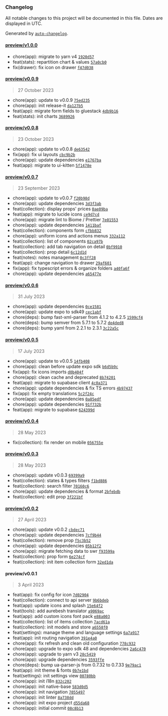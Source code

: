 ### Changelog

All notable changes to this project will be documented in this file. Dates are displayed in UTC.

Generated by [`auto-changelog`](https://github.com/CookPete/auto-changelog).

#### [preview/v1.0.0](https://github.com/Ocleos/SabersProps/compare/preview/v0.0.9...preview/v1.0.0)

- chore(app): migrate to yarn v4 [`1920d57`](https://github.com/Ocleos/SabersProps/commit/1920d576f955f5133dad2151885b96f9b1b7739f)
- feat(stats): repartition chart & values [`57a0cb0`](https://github.com/Ocleos/SabersProps/commit/57a0cb02e82f000fb6e8b5e91f0d2a7daeb53e62)
- fix(drawer): fix icon on drawer [`f47d038`](https://github.com/Ocleos/SabersProps/commit/f47d038ac2726e2993c5310602539ad9c59fe44e)

#### [preview/v0.0.9](https://github.com/Ocleos/SabersProps/compare/preview/v0.0.8...preview/v0.0.9)

> 27 October 2023

- chore(app): update to v0.0.9 [`75ed235`](https://github.com/Ocleos/SabersProps/commit/75ed235eaa4589c26e1dca59d6e46214838a3a9b)
- chore(app): init release-it [`da127b5`](https://github.com/Ocleos/SabersProps/commit/da127b56f4422cbbb54519a6216a9d37a0036e26)
- feat(app): migrate form fields to gluestack [`4db9b16`](https://github.com/Ocleos/SabersProps/commit/4db9b166ce4388c951b44edb98ea65ea292e1859)
- feat(stats): init charts [`3689926`](https://github.com/Ocleos/SabersProps/commit/3689926098063b151aec24e6cf940b9489f90770)

#### [preview/v0.0.8](https://github.com/Ocleos/SabersProps/compare/preview/v0.0.7...preview/v0.0.8)

> 23 October 2023

- chore(app): update to v0.0.8 [`de63542`](https://github.com/Ocleos/SabersProps/commit/de635423a55c949312e091a05342b80b7b7e7011)
- fix(app): fix ui layouts [`cbc9b2b`](https://github.com/Ocleos/SabersProps/commit/cbc9b2b444d7aaa94c807e55574625d3e67cedae)
- chore(app): update dependencies [`e1767ba`](https://github.com/Ocleos/SabersProps/commit/e1767ba7d7ac50f78fb9d549e2d259e615e7b24e)
- feat(app): migrate to ui-kitten [`5f1478e`](https://github.com/Ocleos/SabersProps/commit/5f1478ebd2f2088f410587e9f50fabd417c54ff3)

#### [preview/v0.0.7](https://github.com/Ocleos/SabersProps/compare/preview/v0.0.6...preview/v0.0.7)

> 23 September 2023

- chore(app): update to v0.0.7 [`f20b98d`](https://github.com/Ocleos/SabersProps/commit/f20b98d8bcaabb0f74a9598162c3677c2e474f2d)
- chore(app): update dependencies [`3d3f3ab`](https://github.com/Ocleos/SabersProps/commit/3d3f3abc90d926a0d9cb4299097435d8071b251d)
- feat(collection): display props' prices [`0ae09ba`](https://github.com/Ocleos/SabersProps/commit/0ae09ba988e86124b7c59b00779c22155eeefc37)
- feat(app): migrate to lucide icons [`ce9d7cd`](https://github.com/Ocleos/SabersProps/commit/ce9d7cdbad8b3f408d2b96ddb984b0d0c411c2ef)
- chore(app): migrate lint to Biome / Prettier [`7e01553`](https://github.com/Ocleos/SabersProps/commit/7e01553a0d62fb6c806d438204fb053384d795aa)
- chore(app): update dependencies [`1411baf`](https://github.com/Ocleos/SabersProps/commit/1411bafe5fc9f797b9b407dfc831564811660d7c)
- feat(collection): components form [`cfbb832`](https://github.com/Ocleos/SabersProps/commit/cfbb832226d10526a61ac9fc9069b460179e1af4)
- chore(app): uniform icons and actions menus [`332a112`](https://github.com/Ocleos/SabersProps/commit/332a11264d6963ee81ecd54300f2d1f01bccaaa7)
- feat(collection): list of components [`02ca97b`](https://github.com/Ocleos/SabersProps/commit/02ca97b3bd3db83495944f735e985e31db57b276)
- feat(collection): add tab navigation on detail [`0bf9910`](https://github.com/Ocleos/SabersProps/commit/0bf991076f9770b4812d929f6267e4d758b173f3)
- feat(collection): prop detail [`6c12d1d`](https://github.com/Ocleos/SabersProps/commit/6c12d1dfa2773168b6f99f20b842f502e6ef818b)
- feat(notes): notes management [`0c3ff28`](https://github.com/Ocleos/SabersProps/commit/0c3ff280892685d8132180c9784da6e58bfe8906)
- feat(app): change navigation to drawer [`29af601`](https://github.com/Ocleos/SabersProps/commit/29af60176c2d4e1c04a8ed9e06cf9fa2fad97988)
- fix(app): fix typescript errors & organize folders [`a40fa6f`](https://github.com/Ocleos/SabersProps/commit/a40fa6fc001f6faeef8d9eb6c7de9b4874b4ad46)
- chore(app): update dependencies [`a65477e`](https://github.com/Ocleos/SabersProps/commit/a65477ec9a29b49b03a8813bd32956b460e5930a)

#### [preview/v0.0.6](https://github.com/Ocleos/SabersProps/compare/preview/v0.0.5...preview/v0.0.6)

> 31 July 2023

- chore(app): update dependencies [`0ce1581`](https://github.com/Ocleos/SabersProps/commit/0ce1581a9a4175a66967b61d8a471258614067bb)
- chore(app): update expo to sdk49 [`cec1abf`](https://github.com/Ocleos/SabersProps/commit/cec1abf43c7b005fabd2cb004f55c5e10db97463)
- chore(deps): bump fast-xml-parser from 4.1.2 to 4.2.5 [`1599cf4`](https://github.com/Ocleos/SabersProps/commit/1599cf438d5614041ed37ffe53a379f9fdda3dff)
- chore(deps): bump semver from 5.7.1 to 5.7.2 [`de4ded8`](https://github.com/Ocleos/SabersProps/commit/de4ded819a84e73b4829ea1f8e63b66ef10a34f1)
- chore(deps): bump yaml from 2.2.1 to 2.3.1 [`3c22a5c`](https://github.com/Ocleos/SabersProps/commit/3c22a5c1d2a217605960e703b09f2ee0db89219f)

#### [preview/v0.0.5](https://github.com/Ocleos/SabersProps/compare/preview/v0.0.4...preview/v0.0.5)

> 17 July 2023

- chore(app): update to v0.0.5 [`14fb408`](https://github.com/Ocleos/SabersProps/commit/14fb408978634b3747fb9a8df9112a9ea0ea860d)
- chore(app): clean before update expo sdk [`b6d5b9c`](https://github.com/Ocleos/SabersProps/commit/b6d5b9c2f8d742ff87394e61934a2a4be8632b26)
- fix(app): fix icons imports [`d0b404f`](https://github.com/Ocleos/SabersProps/commit/d0b404f6b6249a8c0daea5b435169a73553689e5)
- chore(app): clean cache and deprecated [`8b74201`](https://github.com/Ocleos/SabersProps/commit/8b74201844d8ca4f737c1233f49f51d12381db96)
- feat(app): migrate to supabase client [`4c0a371`](https://github.com/Ocleos/SabersProps/commit/4c0a3716f95219ab38afa5c4bfabe4fadcf15449)
- chore(app): update dependencies & fix TS errors [`4b97437`](https://github.com/Ocleos/SabersProps/commit/4b9743791856dcaadc83a4af237aac833412a513)
- fix(app): fix empty translations [`5c2f24c`](https://github.com/Ocleos/SabersProps/commit/5c2f24c8ff5ddabe66b8bf98de2f36d33b3f9c73)
- chore(app): update dependencies [`0a85edf`](https://github.com/Ocleos/SabersProps/commit/0a85edf45d3c1156ac459d759e3ad31948d0d83c)
- chore(app): update dependencies [`91f732b`](https://github.com/Ocleos/SabersProps/commit/91f732b3db2b61d3df5023623b76aad584d5bac2)
- feat(app): migrate to supabase [`624399d`](https://github.com/Ocleos/SabersProps/commit/624399d320f8d3635b609b285c44370952f658fa)

#### [preview/v0.0.4](https://github.com/Ocleos/SabersProps/compare/preview/v0.0.3...preview/v0.0.4)

> 28 May 2023

- fix(collection): fix render on mobile [`056755e`](https://github.com/Ocleos/SabersProps/commit/056755eaba875cbf7d2a373aa7f42ea23049551e)

#### [preview/v0.0.3](https://github.com/Ocleos/SabersProps/compare/preview/v0.0.2...preview/v0.0.3)

> 28 May 2023

- chore(app): update v0.0.3 [`69399a9`](https://github.com/Ocleos/SabersProps/commit/69399a9506323e883fa6c40d67c12c73f05b482c)
- feat(collection): states & types filters [`f1bd886`](https://github.com/Ocleos/SabersProps/commit/f1bd886cc6d832f291f4ff87dfe0884a74e44c66)
- feat(collection): search filter [`70160c6`](https://github.com/Ocleos/SabersProps/commit/70160c607008b9aae87529c4502436e20fbca084)
- chore(app): update dependencies & format [`2bfebdb`](https://github.com/Ocleos/SabersProps/commit/2bfebdb32e0c4ba3f07592e94556745d763c4ae3)
- feat(collection): edit prop [`3f221bf`](https://github.com/Ocleos/SabersProps/commit/3f221bfb94d577af047237dd7f9e8329b1817a2f)

#### [preview/v0.0.2](https://github.com/Ocleos/SabersProps/compare/preview/v0.0.1...preview/v0.0.2)

> 27 April 2023

- chore(app): update v0.0.2 [`cbdec71`](https://github.com/Ocleos/SabersProps/commit/cbdec7180aa3ee2d0582fa2afc26b69be880f1f8)
- chore(app): update dependencies [`7cf9b44`](https://github.com/Ocleos/SabersProps/commit/7cf9b440538832ce8723e276ba687e8dc054c8cb)
- feat(collection): remove prop [`f5c3b52`](https://github.com/Ocleos/SabersProps/commit/f5c3b52e52cec4d8d3a03e3b4eb287e445f06446)
- chore(app): update dependencies [`05b12f2`](https://github.com/Ocleos/SabersProps/commit/05b12f2a37394e11d339a85811be768ba017eff4)
- chore(app): migrate fetching data to swr [`f93599a`](https://github.com/Ocleos/SabersProps/commit/f93599a9dd606487c60b15b07ba25d0cedea7023)
- feat(collection): prop form [`6e274cf`](https://github.com/Ocleos/SabersProps/commit/6e274cf8d08af68ab8d5185ca1ad7a6413012e61)
- feat(collection): init item collection form [`32ed1da`](https://github.com/Ocleos/SabersProps/commit/32ed1daf233fe3728a31fbcce027d5153fa2c1b2)

#### preview/v0.0.1

> 3 April 2023

- feat(app): fix config for icon [`7d02904`](https://github.com/Ocleos/SabersProps/commit/7d02904bf98267405ca11658ed5466bb19c6ec19)
- feat(collection): connect to api server [`9b6bdeb`](https://github.com/Ocleos/SabersProps/commit/9b6bdeb9fd0f045d7225634c1527f55d5a5aa771)
- feat(app): update icons and splash [`15e64f2`](https://github.com/Ocleos/SabersProps/commit/15e64f2d9c1b050a771c2e7ff33f640f5f00779b)
- feat(tools): add aurebesh translator [`a9069ac`](https://github.com/Ocleos/SabersProps/commit/a9069acc4b05e62829c5adf05f7d3833fd950c6a)
- feat(app): add custom icons font pack [`e88a003`](https://github.com/Ocleos/SabersProps/commit/e88a003e26c29f3030aecc8b541356c1feebf709)
- feat(collection): list of items collection [`7acd61a`](https://github.com/Ocleos/SabersProps/commit/7acd61ad60ea84c4b2562006cc4c9ea6d1d57fbc)
- feat(collection): init models and store [`a6558f0`](https://github.com/Ocleos/SabersProps/commit/a6558f08020436a28f16255b07d60b29a6a57e01)
- feat(settings): manage theme and language settings [`6a7a917`](https://github.com/Ocleos/SabersProps/commit/6a7a9179ad9f4e8d25971bb7fb79e9a9ccc25742)
- feat(app): init routing navigation [`391e4a0`](https://github.com/Ocleos/SabersProps/commit/391e4a01064a62613f19ed08a484f5307f0e24a9)
- chore(app): fix refresh and clean old configuration [`778c932`](https://github.com/Ocleos/SabersProps/commit/778c932feb4337ee29279ef50034faa1610926c9)
- chore(app): upgrade to expo sdk 48 and dependencies [`2a6c470`](https://github.com/Ocleos/SabersProps/commit/2a6c4706249b3e7aaecc52a974fadb51599cc59d)
- chore(app): upgrade to yarn v3 [`28c5419`](https://github.com/Ocleos/SabersProps/commit/28c54196139cf63000c95db9ee0644bd2cd1b22f)
- chore(app): upgrade dependencies [`3593ffe`](https://github.com/Ocleos/SabersProps/commit/3593ffe22787eefd8a956db7486c11560094a3f5)
- chore(deps): bump ua-parser-js from 0.7.32 to 0.7.33 [`9e79ac1`](https://github.com/Ocleos/SabersProps/commit/9e79ac1905bd944c2643df4961bd74cef956bf85)
- feat(app): init theme & fonts [`0b7e1bd`](https://github.com/Ocleos/SabersProps/commit/0b7e1bd30ee9b2e4dd07eed07340d42b33a21eb1)
- feat(settings): init settings view [`00780bb`](https://github.com/Ocleos/SabersProps/commit/00780bb8773e0d23504540c7606425fd62927302)
- chore(app): init i18n [`832c202`](https://github.com/Ocleos/SabersProps/commit/832c202d699f60ab8574be66963d73dbf7f64b08)
- chore(app): init native-base [`583d0d5`](https://github.com/Ocleos/SabersProps/commit/583d0d52cb11b200132871279813893d94d86ac1)
- chore(app): init navigation [`7055497`](https://github.com/Ocleos/SabersProps/commit/70554971eb16691f126d1ee4ceb863213ad1e1ce)
- chore(app): init linter [`8a738dd`](https://github.com/Ocleos/SabersProps/commit/8a738dd772c48dbbe6828ba5868566e182ae2a04)
- chore(app): init expo project [`d55da68`](https://github.com/Ocleos/SabersProps/commit/d55da688620844994a5e591acad8b30aeb164621)
- chore(app): initial commit [`08c8b13`](https://github.com/Ocleos/SabersProps/commit/08c8b13aba8dab603799429b0622ae266b42a176)
